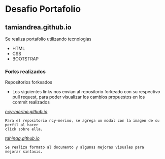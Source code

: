 # Desafio Portafolio
## tamiandrea.github.io

Se realiza portafolio utilizando tecnologias

* HTML
* CSS
* BOOTSTRAP

### Forks realizados
Repositorios forkeados

* Los siguientes links nos envian al repositorio forkeado con su respectivo pull request,
para poder visualizar los cambios propuestos en los commit realizados


_[ncy-merino.github.io](https://github.com/NCY-Merino/ncy-merino.github.io/pull/2/commits/1e102a3c13046fa01379ed2f12d8266a4d2655b4)_
```
Para el repositorio ncy-merino, se agrega un modal con la imagen de su perfil al hacer
click sobre ella.
```


_[tahinag.github.io](https://github.com/tahinag/tahinag.github.io/pull/1/commits/9bcd27bfe998c98c61cd6923115b2681c293813c)_

```
Se realiza formato al documento y algunas mejoras visuales para mejorar sintaxis.
```